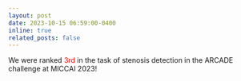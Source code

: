 ```yaml
---
layout: post
date: 2023-10-15 06:59:00-0400
inline: true
related_posts: false
---
```



We were ranked  <font color=RED> 3rd </font> in the task of stenosis detection in the ARCADE challenge at MICCAI 2023!
